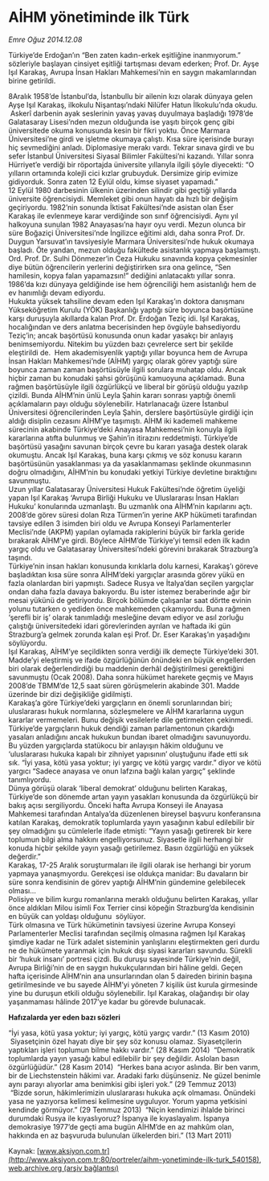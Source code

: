 # AİHM yönetiminde ilk Türk

*Emre Oğuz 2014.12.08*

<div class="pNewsDetailMainContent" itemprop="articleBody">
 <p>
  Türkiye’de Erdoğan’ın “Ben zaten kadın-erkek eşitliğine inanmıyorum.” sözleriyle başlayan cinsiyet eşitliği tartışması devam ederken; Prof. Dr. Ayşe Işıl Karakaş, Avrupa İnsan Hakları Mahkemesi’nin en saygın makamlarından birine getirildi.
 </p>
 <p>
  8Aralık 1958’de İstanbul’da, İstanbullu bir ailenin kızı olarak dünyaya gelen Ayşe Işıl Karakaş, ilkokulu Nişantaşı’ndaki Nilüfer Hatun İlkokulu’nda okudu.  Askerî darbenin ayak seslerinin yavaş yavaş duyulmaya başladığı 1978’de Galatasaray Lisesi’nden mezun olduğunda ise yaşıtı birçok genç gibi üniversitede okuma konusunda kesin bir fikri yoktu. Önce Marmara Üniversitesi’ne girdi ve işletme okumaya çalıştı. Kısa süre içerisinde burayı hiç sevmediğini anladı. Diplomasiye merakı vardı. Tekrar sınava girdi ve bu sefer İstanbul Üniversitesi Siyasal Bilimler Fakültesi’ni kazandı. Yıllar sonra Hürriyet’e verdiği bir röportajda üniversite yıllarıyla ilgili şöyle diyecekti: “O yılların ortamında kolejli cici kızlar grubuyduk. Dersimize girip evimize gidiyorduk. Sonra zaten 12 Eylül oldu, kimse siyaset yapamadı.”
  <br/>
  12 Eylül 1980 darbesinin ülkenin üzerinden silindir gibi geçtiği yıllarda üniversite öğrencisiydi. Memleket gibi onun hayatı da hızlı bir değişim geçiriyordu. 1982’nin sonunda İktisat Fakültesi’nde asistan olan Eser Karakaş ile evlenmeye karar verdiğinde son sınıf öğrencisiydi. Aynı yıl halkoyuna sunulan 1982 Anayasası’na hayır oyu verdi. Mezun olunca bir süre Boğaziçi Üniversitesi’nde İngilizce eğitimi aldı, daha sonra Prof. Dr. Duygun Yarsuvat’ın tavsiyesiyle Marmara Üniversitesi’nde hukuk okumaya başladı. Öte yandan, mezun olduğu fakültede asistanlık yapmaya başlamıştı. Ord. Prof. Dr. Sulhi Dönmezer’in Ceza Hukuku sınavında kopya çekmesinler diye bütün öğrencilerin yerlerini değiştirirken sıra ona gelince, “Sen hamilesin, kopya falan yapamazsın!” dediğini anlatacaktı yıllar sonra. 1986’da kızı dünyaya geldiğinde ise hem öğrenciliği hem asistanlığı hem de ev hanımlığı devam ediyordu.
  <br/>
  Hukukta yüksek tahsiline devam eden Işıl Karakaş’ın doktora danışmanı Yükseköğretim Kurulu (YÖK) Başkanlığı yaptığı süre boyunca başörtüsüne karşı duruşuyla akıllarda kalan Prof. Dr. Erdoğan Teziç idi. Işıl Karakaş, hocalığından ve ders anlatma becerisinden hep övgüyle bahsediyordu Teziç’in; ancak başörtüsü konusunda onun kadar yasakçı bir anlayış benimsemiyordu. Nitekim bu yüzden bazı çevrelerce sert bir şekilde eleştirildi de.  Hem akademisyenlik yaptığı yıllar boyunca hem de Avrupa İnsan Hakları Mahkemesi’nde (AİHM) yargıç olarak görev yaptığı süre boyunca zaman zaman başörtüsüyle ilgili sorulara muhatap oldu. Ancak hiçbir zaman bu konudaki şahsi görüşünü kamuoyuna açıklamadı. Buna rağmen başörtüsüyle ilgili özgürlükçü ve liberal bir görüşü olduğu yazılıp çizildi. Bunda AİHM’nin ünlü Leyla Şahin kararı sonrası yaptığı önemli açıklamaların payı olduğu söylenebilir. Hatırlanacağı üzere İstanbul Üniversitesi öğrencilerinden Leyla Şahin, derslere başörtüsüyle girdiği için aldığı disiplin cezasını AİHM’ye taşımıştı. AİHM iki kademeli mahkeme sürecinin akabinde Türkiye’deki Anayasa Mahkemesi’nin konuyla ilgili kararlarına atıfta bulunmuş ve Şahin’in itirazını reddetmişti. Türkiye’de başörtüsü yasağını savunan birçok çevre bu kararı yasağa destek olarak okumuştu. Ancak Işıl Karakaş, buna karşı çıkmış ve söz konusu kararın başörtüsünün yasaklanması ya da yasaklanmaması şeklinde okunmasının doğru olmadığını, AİHM’nin bu konudaki yetkiyi Türkiye devletine bıraktığını savunmuştu.
  <br/>
  Uzun yıllar Galatasaray Üniversitesi Hukuk Fakültesi’nde öğretim üyeliği yapan Işıl Karakaş ‘Avrupa Birliği Hukuku ve Uluslararası İnsan Hakları Hukuku’ konularında uzmanlaştı. Bu uzmanlık ona AİHM’nin kapılarını açtı. 2008’de görev süresi dolan Rıza Türmen’in yerine AKP hükümeti tarafından tavsiye edilen 3 isimden biri oldu ve Avrupa Konseyi Parlamenterler Meclisi’nde (AKPM) yapılan oylamada rakiplerini büyük bir farkla geride bırakarak AİHM’ye girdi. Böylece AİHM’de Türkiye’yi temsil eden ilk kadın yargıç oldu ve Galatasaray Üniversitesi’ndeki görevini bırakarak Strazburg’a taşındı.
  <br/>
  Türkiye’nin insan hakları konusunda kırıklarla dolu karnesi, Karakaş’ı göreve başladıktan kısa süre sonra AİHM’deki yargıçlar arasında görev yükü en fazla olanlardan biri yapmıştı. Sadece Rusya ve İtalya’dan seçilen yargıçlar ondan daha fazla davaya bakıyordu. Bu ister istemez beraberinde ağır bir mesai yükünü de getiriyordu. Birçok bölümde çalışanlar saat dörtte evinin yolunu tutarken o yediden önce mahkemeden çıkamıyordu. Buna rağmen ‘şerefli bir iş’ olarak tanımladığı mesleğine devam ediyor ve asıl zorluğu çalıştığı üniversitedeki idari görevlerinden ayrılan ve haftada iki gün Strazburg’a gelmek zorunda kalan eşi Prof. Dr. Eser Karakaş’ın yaşadığını söylüyordu.
  <br/>
  Işıl Karakaş, AİHM’ye seçildikten sonra verdiği ilk demeçte Türkiye’deki 301. Madde’yi eleştirmiş ve ifade özgürlüğünün önündeki en büyük engellerden biri olarak değerlendirdiği bu maddenin derhâl değiştirilmesi gerektiğini savunmuştu (Ocak 2008). Daha sonra hükümet harekete geçmiş ve Mayıs 2008’de TBMM’de 12,5 saat süren görüşmelerin akabinde 301. Madde üzerinde bir dizi değişikliğe gidilmişti.
  <br/>
  Karakaş’a göre Türkiye’deki yargıçların en önemli sorunlarından biri; uluslararası hukuk normlarına, sözleşmelere ve AİHM kararlarına uygun kararlar vermemeleri. Bunu değişik vesilelerle dile getirmekten çekinmedi. Türkiye’de yargıçların hukuk dendiği zaman parlamentonun çıkardığı yasaları anladığını ancak hukukun bundan ibaret olmadığını savunuyordu. Bu yüzden yargıçlarda statükocu bir anlayışın hâkim olduğunu ve ‘uluslararası hukuka kapalı bir zihniyet yapısının’ oluştuğunu ifade etti sık sık. “İyi yasa, kötü yasa yoktur; iyi yargıç ve kötü yargıç vardır.” diyor ve kötü yargıcı “Sadece anayasa ve onun lafzına bağlı kalan yargıç” şeklinde tanımlıyordu.
  <br/>
  Dünya görüşü olarak ‘liberal demokrat’ olduğunu belirten Karakaş, Türkiye’de son dönemde artan yayın yasakları konusunda da özgürlükçü bir bakış açısı sergiliyordu. Önceki hafta Avrupa Konseyi ile Anayasa Mahkemesi tarafından Antalya’da düzenlenen bireysel başvuru konferansına katılan Karakaş, demokratik toplumlarda yayın yasağının kabul edilebilir bir şey olmadığını şu cümlelerle ifade etmişti: “Yayın yasağı getirerek bir kere toplumun bilgi alma hakkını engelliyorsunuz. Siyasetle ilgili herhangi bir konuda hiçbir şekilde yayın yasağı getirilemez. Basın özgürlüğü en yüksek değerdir.”
  <br/>
  Karakaş, 17-25 Aralık soruşturmaları ile ilgili olarak ise herhangi bir yorum yapmaya yanaşmıyordu. Gerekçesi ise oldukça manidar: Bu davaların bir süre sonra kendisinin de görev yaptığı AİHM’nin gündemine gelebilecek olması…
  <br/>
  Polisiye ve bilim kurgu romanlarına meraklı olduğunu belirten Karakaş, yıllar önce aldıkları Milou isimli Fox Terrier cinsi köpeğin Strazburg’da kendisinin en büyük can yoldaşı olduğunu  söylüyor.
  <br/>
  Türk olmasına ve Türk hükümetinin tavsiyesi üzerine Avrupa Konseyi Parlamenterler Meclisi tarafından seçilmiş olmasına rağmen Işıl Karakaş şimdiye kadar ne Türk adalet sisteminin yanlışlarını eleştirmekten geri durdu ne de hükümete yaranmak için hukuk dışı siyasi kararları savundu. Sürekli bir ‘hukuk insanı’ portresi çizdi. Bu duruşu sayesinde Türkiye’nin değil, Avrupa Birliği’nin de en saygın hukukçularından biri hâline geldi. Geçen hafta içerisinde AİHM’nin ana unsurlarından olan 5 daireden birinin başına getirilmesinde ve bu sayede AİHM’yi yöneten 7 kişilik üst kurula girmesinde yine bu duruşun etkili olduğu söylenebilir. Işıl Karakaş, olağandışı bir olay yaşanmaması hâlinde 2017’ye kadar bu görevde bulunacak.
 </p>
 <p>
  <strong>
   Hafızalarda yer eden bazı sözleri
  </strong>
 </p>
 <p>
  “İyi yasa, kötü yasa yoktur; iyi yargıç, kötü yargıç vardır.” (13 Kasım 2010)  Siyasetçinin özel hayatı diye bir şey söz konusu olamaz. Siyasetçilerin yaptıkları işleri toplumun bilme hakkı vardır.” (28 Kasım 2014)  “Demokratik toplumlarda yayın yasağı kabul edilebilir bir şey değildir. Aslolan basın özgürlüğüdür.” (28 Kasım 2014)  “Herkes bana acıyor aslında. Bir ben varım, bir de Liechstenstein hâkimi var. Aradaki farkı düşünseniz. Ne güzel benimle aynı parayı alıyorlar ama benimkisi gibi işleri yok.” (29 Temmuz 2013)  “Bizde sorun, hâkimlerimizin uluslararası hukuka açık olmaması. Önündeki yasa ne yazıyorsa kelimesi kelimesine uyguluyor. Yorum yapma yetkisini kendinde görmüyor.” (29 Temmuz 2013)  “Niçin kendimizi ihlalde birinci durumdaki Rusya ile kıyaslıyoruz? İspanya ile kıyaslayalım. İspanya demokrasiye 1977’de geçti ama bugün AİHM’de en az mahkûm olan, hakkında en az başvuruda bulunulan ülkelerden biri.” (13 Mart 2011)
 </p>
 <p>
 </p>
</div>


Kaynak: [www.aksiyon.com.tr](http://www.aksiyon.com.tr:80/portreler/aihm-yonetiminde-ilk-turk_540158), [web.archive.org (arşiv bağlantısı)](http://web.archive.org/web/20150114082245/http://www.aksiyon.com.tr:80/portreler/aihm-yonetiminde-ilk-turk_540158)
